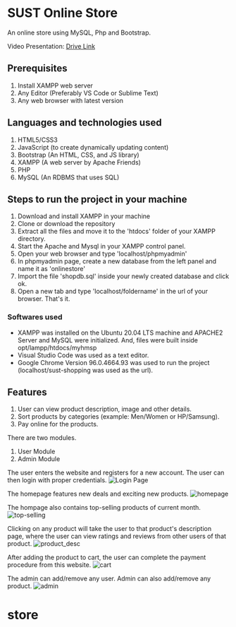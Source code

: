 # SUST Online Store
An online store using MySQL, Php and Bootstrap.

Video Presentation: [Drive Link](https://drive.google.com/file/d/15txd2_mQFIL0PeoLq_LcXSgzLs1ZJLQg/view?usp=sharing)

## Prerequisites
1. Install XAMPP web server
2. Any Editor (Preferably VS Code or Sublime Text)
3. Any web browser with latest version

## Languages and technologies used
1. HTML5/CSS3
2. JavaScript (to create dynamically updating content)
3. Bootstrap (An HTML, CSS, and JS library)
4. XAMPP (A web server by Apache Friends)
5. PHP
6. MySQL (An RDBMS that uses SQL)

## Steps to run the project in your machine
1. Download and install XAMPP in your machine
2. Clone or download the repository
3. Extract all the files and move it to the 'htdocs' folder of your XAMPP directory.
4. Start the Apache and Mysql in your XAMPP control panel.
5. Open your web browser and type 'localhost/phpmyadmin'
6. In phpmyadmin page, create a new database from the left panel and name it as 'onlinestore'
7. Import the file 'shopdb.sql' inside your newly created database and click ok.
8. Open a new tab and type 'localhost/foldername' in the url of your browser. That's it.

### Softwares used
  - XAMPP was installed on the Ubuntu 20.04 LTS machine and APACHE2 Server and MySQL were initialized. And, files were built inside opt/lampp/htdocs/myhmsp
  -  Visual Studio Code was used as a text editor.
  - Google Chrome Version 96.0.4664.93 was used to run the project (localhost/sust-shopping was used as the url).

## Features
1. User can view product description, image and other details.
2. Sort products by categories (example: Men/Women or HP/Samsung).
3. Pay online for the products.


There are two modules. 
1. User Module
2. Admin Module

The user enters the website and registers for a new account. The user can then login with proper credentials.
![Login Page](https://user-images.githubusercontent.com/16661968/145960258-92cb22e6-93a5-4c69-82f8-4e249bce7df3.png)

The homepage features new deals and exciting new products.
![homepage](https://user-images.githubusercontent.com/16661968/145960689-88efe198-3d1f-4a74-959c-cb3d7a4685d1.png)

The hompage also contains top-selling products of current month.
![top-selling](https://user-images.githubusercontent.com/16661968/145960806-ed328ee6-1e63-4f66-9f90-85854e6b539d.png)

Clicking on any product will take the user to that product's description page, where the user can view ratings and reviews from other users of that product.
![product_desc](https://user-images.githubusercontent.com/16661968/145961056-a1303ecc-35b7-4078-9979-aed74d31864f.png)

After adding the product to cart, the user can complete the payment procedure from this website.
![cart](https://user-images.githubusercontent.com/16661968/145961358-86da31eb-6b4b-4e77-ad3b-8749c90262de.png)

The admin can add/remove any user. Admin can also add/remove any product.
![admin](https://user-images.githubusercontent.com/16661968/145961491-550a1761-c4e2-48c7-9c0f-ace04d38519d.png)
# store
